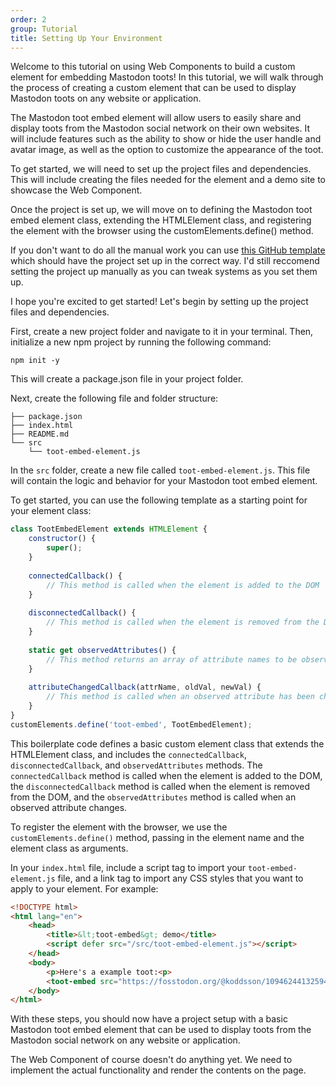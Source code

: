 ```yaml
---
order: 2
group: Tutorial
title: Setting Up Your Environment
---
```


Welcome to this tutorial on using Web Components to build a custom element for embedding Mastodon toots! In this tutorial, we will walk through the process of creating a custom element that can be used to display Mastodon toots on any website or application.

The Mastodon toot embed element will allow users to easily share and display toots from the Mastodon social network on their own websites. It will include features such as the ability to show or hide the user handle and avatar image, as well as the option to customize the appearance of the toot.

To get started, we will need to set up the project files and dependencies. This will include creating the files needed for the element and a demo site to showcase the Web Component.

Once the project is set up, we will move on to defining the Mastodon toot embed element class, extending the HTMLElement class, and registering the element with the browser using the customElements.define() method.

If you don't want to do all the manual work you can use [this GitHub template](https://github.com/github/custom-element-boilerplate/) which should have the project set up in the correct way. I'd still reccomend setting the project up manually as you can tweak systems as you set them up.

I hope you're excited to get started! Let's begin by setting up the project files and dependencies.

First, create a new project folder and navigate to it in your terminal. Then, initialize a new npm project by running the following command:

`npm init -y`

This will create a package.json file in your project folder.

Next, create the following file and folder structure:

```
├── package.json 
├── index.html 
├── README.md 
└── src     
	└── toot-embed-element.js
```

In the `src` folder, create a new file called `toot-embed-element.js`. This file will contain the logic and behavior for your Mastodon toot embed element.

To get started, you can use the following template as a starting point for your element class:

```js
class TootEmbedElement extends HTMLElement {   
	constructor() {     
		super();  
	}    
	
	connectedCallback() {     
		// This method is called when the element is added to the DOM   
	}    
	
	disconnectedCallback() {     
		// This method is called when the element is removed from the DOM   
	}    
	
	static get observedAttributes() {     
		// This method returns an array of attribute names to be observed for changes   
	} 
	
	attributeChangedCallback(attrName, oldVal, newVal) {     
		// This method is called when an observed attribute has been changed   
	} 
}  
customElements.define('toot-embed', TootEmbedElement);
```

This boilerplate code defines a basic custom element class that extends the HTMLElement class, and includes the `connectedCallback`, `disconnectedCallback`, and `observedAttributes` methods. The `connectedCallback` method is called when the element is added to the DOM, the `disconnectedCallback` method is called when the element is removed from the DOM, and the `observedAttributes` method is called when an observed attribute changes.

To register the element with the browser, we use the `customElements.define()` method, passing in the element name and the element class as arguments.

In your `index.html` file, include a script tag to import your `toot-embed-element.js` file, and a link tag to import any CSS styles that you want to apply to your element. For example:

```html
<!DOCTYPE html>
<html lang="en">
	<head>
		<title>&lt;toot-embed&gt; demo</title>
		<script defer src="/src/toot-embed-element.js"></script>
	</head>
	<body>
		<p>Here's a example toot:<p>
		<toot-embed src="https://fosstodon.org/@koddsson/109462441325942229"></toot-embed>
	</body>
</html>
```

With these steps, you should now have a project setup with a basic Mastodon toot embed element that can be used to display toots from the Mastodon social network on any website or application.

The Web Component of course doesn't do anything yet. We need to implement the actual functionality and render the contents on the page.
